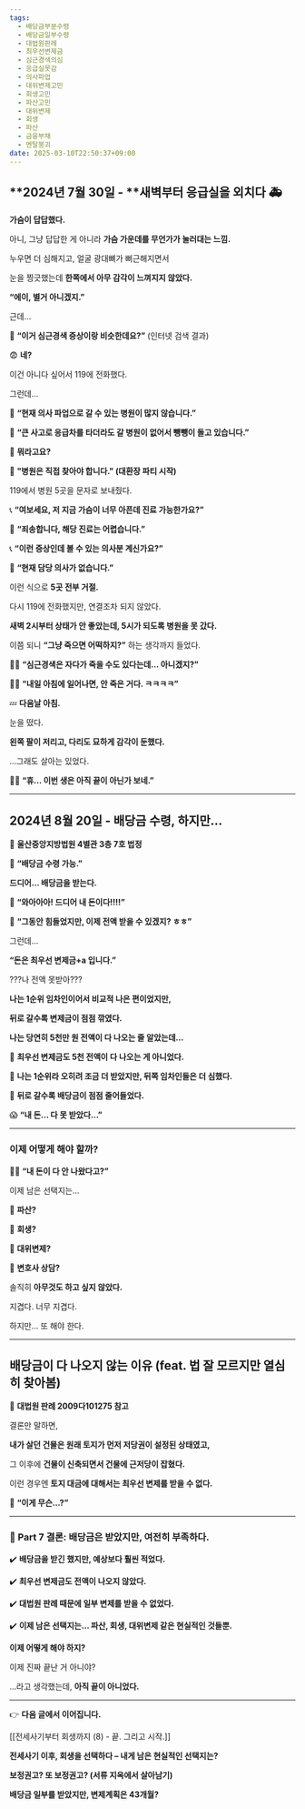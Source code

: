 ```yaml
---
tags:
  - 배당금부분수령
  - 배당금일부수령
  - 대법원판례
  - 최우선변제금
  - 심근경색의심
  - 응급실못감
  - 의사파업
  - 대위변제고민
  - 회생고민
  - 파산고민
  - 대위변제
  - 회생
  - 파산
  - 금융부채
  - 멘탈붕괴
date: 2025-03-10T22:50:37+09:00
---
```


## **2024년 7월 30일 - **새벽부터 응급실을 외치다 🚑

**가슴이 답답했다.**

아니, 그냥 답답한 게 아니라 **가슴 가운데를 무언가가 눌러대는 느낌.**

누우면 더 심해지고, 얼굴 광대뼈가 뻐근해지면서

눈을 찡긋했는데 **한쪽에서 아무 감각이 느껴지지 않았다.**

**“에이, 별거 아니겠지.”**

근데…

📱 **“이거 심근경색 증상이랑 비슷한데요?”** (인터넷 검색 결과)

😨 **네?**

이건 아니다 싶어서 119에 전화했다.

그런데…

🚨 **“현재 의사 파업으로 갈 수 있는 병원이 많지 않습니다.”**

🚨 **“큰 사고로 응급차를 타더라도 갈 병원이 없어서 뺑뺑이 돌고 있습니다.”**

🤯 **뭐라고요?**

🚨 **"병원은 직접 찾아야 합니다." (대환장 파티 시작)**

119에서 병원 5곳을 문자로 보내줬다.

📞 **“여보세요, 저 지금 가슴이 너무 아픈데 진료 가능한가요?”**

🏥 **“죄송합니다, 해당 진료는 어렵습니다.”**

📞 **“이런 증상인데 볼 수 있는 의사분 계신가요?”**

🏥 **“현재 담당 의사가 없습니다.”**

이런 식으로 **5곳 전부 거절.**

다시 119에 전화했지만, 연결조차 되지 않았다.

**새벽 2시부터 상태가 안 좋았는데, 5시가 되도록 병원을 못 갔다.**

이쯤 되니 **“그냥 죽으면 어떡하지?”** 하는 생각까지 들었다.

😵‍💫 **“심근경색은 자다가 죽을 수도 있다는데… 아니겠지?”**

😵‍💫 **“내일 아침에 일어나면, 안 죽은 거다. ㅋㅋㅋㅋ”**

💤 **다음날 아침.**

눈을 떴다.

**왼쪽 팔이 저리고, 다리도 묘하게 감각이 둔했다.**

…그래도 살아는 있었다.

😮‍💨 **“휴… 이번 생은 아직 끝이 아닌가 보네.”**

---

## **2024년 8월 20일 - 배당금 수령, 하지만…**

📍 **울산중앙지방법원 4별관 3층 7호 법정**

📩 **“배당금 수령 가능.”**

**드디어… 배당금을 받는다.**

🤩 **“와아아아! 드디어 내 돈이다!!!!”**

🤩 **“그동안 힘들었지만, 이제 전액 받을 수 있겠지? ㅎㅎ”**

그런데…

**“돈은 최우선 변제금+a 입니다.”**

???나 전액 못받아???

**나는 1순위 임차인이어서 비교적 나은 편이었지만,**

**뒤로 갈수록 변제금이 점점 깎였다.**

**나는 당연히 5천만 원 전액이 다 나오는 줄 알았는데…**

🔹 **최우선 변제금도 5천 전액이 다 나오는 게 아니었다.**

🔹 **나는 1순위라 오히려 조금 더 받았지만, 뒤쪽 임차인들은 더 심했다.**

🔹 **뒤로 갈수록 배당금이 점점 줄어들었다.**

😱 **“내 돈… 다 못 받았다…”**

---

### **이제 어떻게 해야 할까?**

😵‍💫 **“내 돈이 다 안 나왔다고?”**

이제 남은 선택지는…

🔹 **파산?**

🔹 **회생?**

🔹 **대위변제?**

🔹 **변호사 상담?**

솔직히 **아무것도 하고 싶지 않았다.**

지겹다. 너무 지겹다.

하지만… 또 해야 한다.

---

## **배당금이 다 나오지 않는 이유 (feat. 법 잘 모르지만 열심히 찾아봄)**

📌 **대법원 판례 2009다101275 참고**

결론만 말하면,

**내가 살던 건물은 원래 토지가 먼저 저당권이 설정된 상태였고,**

그 이후에 **건물이 신축되면서 건물에 근저당이 잡혔다.**

이런 경우엔 **토지 대금에 대해서는 최우선 변제를 받을 수 없다.**

🤯 **“이게 무슨…?”**

---

### **📌 Part 7 결론: 배당금은 받았지만, 여전히 부족하다.**

✔️ **배당금을 받긴 했지만, 예상보다 훨씬 적었다.**

✔️ **최우선 변제금도 전액이 나오지 않았다.**

✔️ **대법원 판례 때문에 일부 변제를 받을 수 없었다.**

✔️ **이제 남은 선택지는… 파산, 회생, 대위변제 같은 현실적인 것들뿐.**

**이제 어떻게 해야 하지?**

이제 진짜 끝난 거 아니야?

…라고 생각했는데, **아직 끝이 아니었다.**

---

👉 **다음 글에서 이어집니다.**

[[전세사기부터 회생까지 (8) - 끝. 그리고 시작.]]

**전세사기 이후, 회생을 선택하다 – 내게 남은 현실적인 선택지는?**

**보정권고? 또 보정권고? (서류 지옥에서 살아남기)**

**배당금 일부를 받았지만, 변제계획은 43개월?**
